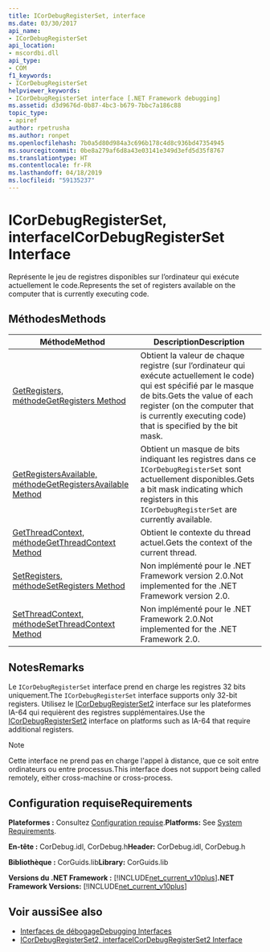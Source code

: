 ```yaml
---
title: ICorDebugRegisterSet, interface
ms.date: 03/30/2017
api_name:
- ICorDebugRegisterSet
api_location:
- mscordbi.dll
api_type:
- COM
f1_keywords:
- ICorDebugRegisterSet
helpviewer_keywords:
- ICorDebugRegisterSet interface [.NET Framework debugging]
ms.assetid: d3d9676d-0b87-4bc3-b679-7bbc7a186c88
topic_type:
- apiref
author: rpetrusha
ms.author: ronpet
ms.openlocfilehash: 7b0a5d80d984a3c696b178c4d8c936bd47354945
ms.sourcegitcommit: 0be8a279af6d8a43e03141e349d3efd5d35f8767
ms.translationtype: HT
ms.contentlocale: fr-FR
ms.lasthandoff: 04/18/2019
ms.locfileid: "59135237"
---
```

# <a name="icordebugregisterset-interface"></a><span data-ttu-id="b81ac-102">ICorDebugRegisterSet, interface</span><span class="sxs-lookup"><span data-stu-id="b81ac-102">ICorDebugRegisterSet Interface</span></span>
<span data-ttu-id="b81ac-103">Représente le jeu de registres disponibles sur l’ordinateur qui exécute actuellement le code.</span><span class="sxs-lookup"><span data-stu-id="b81ac-103">Represents the set of registers available on the computer that is currently executing code.</span></span>  
  
## <a name="methods"></a><span data-ttu-id="b81ac-104">Méthodes</span><span class="sxs-lookup"><span data-stu-id="b81ac-104">Methods</span></span>  
  
|<span data-ttu-id="b81ac-105">Méthode</span><span class="sxs-lookup"><span data-stu-id="b81ac-105">Method</span></span>|<span data-ttu-id="b81ac-106">Description</span><span class="sxs-lookup"><span data-stu-id="b81ac-106">Description</span></span>|  
|------------|-----------------|  
|[<span data-ttu-id="b81ac-107">GetRegisters, méthode</span><span class="sxs-lookup"><span data-stu-id="b81ac-107">GetRegisters Method</span></span>](../../../../docs/framework/unmanaged-api/debugging/icordebugregisterset-getregisters-method.md)|<span data-ttu-id="b81ac-108">Obtient la valeur de chaque registre (sur l’ordinateur qui exécute actuellement le code) qui est spécifié par le masque de bits.</span><span class="sxs-lookup"><span data-stu-id="b81ac-108">Gets the value of each register (on the computer that is currently executing code) that is specified by the bit mask.</span></span>|  
|[<span data-ttu-id="b81ac-109">GetRegistersAvailable, méthode</span><span class="sxs-lookup"><span data-stu-id="b81ac-109">GetRegistersAvailable Method</span></span>](../../../../docs/framework/unmanaged-api/debugging/icordebugregisterset-getregistersavailable-method.md)|<span data-ttu-id="b81ac-110">Obtient un masque de bits indiquant les registres dans ce `ICorDebugRegisterSet` sont actuellement disponibles.</span><span class="sxs-lookup"><span data-stu-id="b81ac-110">Gets a bit mask indicating which registers in this `ICorDebugRegisterSet` are currently available.</span></span>|  
|[<span data-ttu-id="b81ac-111">GetThreadContext, méthode</span><span class="sxs-lookup"><span data-stu-id="b81ac-111">GetThreadContext Method</span></span>](../../../../docs/framework/unmanaged-api/debugging/icordebugregisterset-getthreadcontext-method.md)|<span data-ttu-id="b81ac-112">Obtient le contexte du thread actuel.</span><span class="sxs-lookup"><span data-stu-id="b81ac-112">Gets the context of the current thread.</span></span>|  
|[<span data-ttu-id="b81ac-113">SetRegisters, méthode</span><span class="sxs-lookup"><span data-stu-id="b81ac-113">SetRegisters Method</span></span>](../../../../docs/framework/unmanaged-api/debugging/icordebugregisterset-setregisters-method.md)|<span data-ttu-id="b81ac-114">Non implémenté pour le .NET Framework version 2.0.</span><span class="sxs-lookup"><span data-stu-id="b81ac-114">Not implemented for the .NET Framework version 2.0.</span></span>|  
|[<span data-ttu-id="b81ac-115">SetThreadContext, méthode</span><span class="sxs-lookup"><span data-stu-id="b81ac-115">SetThreadContext Method</span></span>](../../../../docs/framework/unmanaged-api/debugging/icordebugregisterset-setthreadcontext-method.md)|<span data-ttu-id="b81ac-116">Non implémenté pour le .NET Framework 2.0.</span><span class="sxs-lookup"><span data-stu-id="b81ac-116">Not implemented for the .NET Framework 2.0.</span></span>|  
  
## <a name="remarks"></a><span data-ttu-id="b81ac-117">Notes</span><span class="sxs-lookup"><span data-stu-id="b81ac-117">Remarks</span></span>  
 <span data-ttu-id="b81ac-118">Le `ICorDebugRegisterSet` interface prend en charge les registres 32 bits uniquement.</span><span class="sxs-lookup"><span data-stu-id="b81ac-118">The `ICorDebugRegisterSet` interface supports only 32-bit registers.</span></span> <span data-ttu-id="b81ac-119">Utilisez le [ICorDebugRegisterSet2](../../../../docs/framework/unmanaged-api/debugging/icordebugregisterset2-interface.md) interface sur les plateformes IA-64 qui requièrent des registres supplémentaires.</span><span class="sxs-lookup"><span data-stu-id="b81ac-119">Use the [ICorDebugRegisterSet2](../../../../docs/framework/unmanaged-api/debugging/icordebugregisterset2-interface.md) interface on platforms such as IA-64 that require additional registers.</span></span>  
  
> [!NOTE]
>  <span data-ttu-id="b81ac-120">Cette interface ne prend pas en charge l'appel à distance, que ce soit entre ordinateurs ou entre processus.</span><span class="sxs-lookup"><span data-stu-id="b81ac-120">This interface does not support being called remotely, either cross-machine or cross-process.</span></span>  
  
## <a name="requirements"></a><span data-ttu-id="b81ac-121">Configuration requise</span><span class="sxs-lookup"><span data-stu-id="b81ac-121">Requirements</span></span>  
 <span data-ttu-id="b81ac-122">**Plateformes :** Consultez [Configuration requise](../../../../docs/framework/get-started/system-requirements.md).</span><span class="sxs-lookup"><span data-stu-id="b81ac-122">**Platforms:** See [System Requirements](../../../../docs/framework/get-started/system-requirements.md).</span></span>  
  
 <span data-ttu-id="b81ac-123">**En-tête :** CorDebug.idl, CorDebug.h</span><span class="sxs-lookup"><span data-stu-id="b81ac-123">**Header:** CorDebug.idl, CorDebug.h</span></span>  
  
 <span data-ttu-id="b81ac-124">**Bibliothèque :** CorGuids.lib</span><span class="sxs-lookup"><span data-stu-id="b81ac-124">**Library:** CorGuids.lib</span></span>  
  
 <span data-ttu-id="b81ac-125">**Versions du .NET Framework :** [!INCLUDE[net_current_v10plus](../../../../includes/net-current-v10plus-md.md)]</span><span class="sxs-lookup"><span data-stu-id="b81ac-125">**.NET Framework Versions:** [!INCLUDE[net_current_v10plus](../../../../includes/net-current-v10plus-md.md)]</span></span>  
  
## <a name="see-also"></a><span data-ttu-id="b81ac-126">Voir aussi</span><span class="sxs-lookup"><span data-stu-id="b81ac-126">See also</span></span>

- [<span data-ttu-id="b81ac-127">Interfaces de débogage</span><span class="sxs-lookup"><span data-stu-id="b81ac-127">Debugging Interfaces</span></span>](../../../../docs/framework/unmanaged-api/debugging/debugging-interfaces.md)
- [<span data-ttu-id="b81ac-128">ICorDebugRegisterSet2, interface</span><span class="sxs-lookup"><span data-stu-id="b81ac-128">ICorDebugRegisterSet2 Interface</span></span>](../../../../docs/framework/unmanaged-api/debugging/icordebugregisterset2-interface.md)
